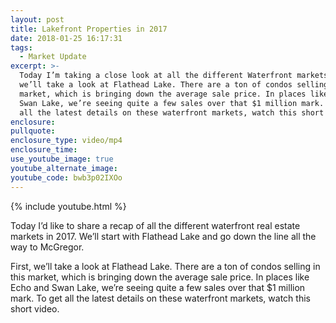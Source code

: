 ```yaml
---
layout: post
title: Lakefront Properties in 2017
date: 2018-01-25 16:17:31
tags:
  - Market Update
excerpt: >-
  Today I’m taking a close look at all the different Waterfront markets. First,
  we’ll take a look at Flathead Lake. There are a ton of condos selling in this
  market, which is bringing down the average sale price. In places like Echo and
  Swan Lake, we’re seeing quite a few sales over that $1 million mark. To get
  all the latest details on these waterfront markets, watch this short video.
enclosure:
pullquote:
enclosure_type: video/mp4
enclosure_time:
use_youtube_image: true
youtube_alternate_image:
youtube_code: bwb3p02IXOo
---
```



{% include youtube.html %}

Today I’d like to share a recap of all the different waterfront real estate markets in 2017. We’ll start with Flathead Lake and go down the line all the way to McGregor.

First, we’ll take a look at Flathead Lake. There are a ton of condos selling in this market, which is bringing down the average sale price. In places like Echo and Swan Lake, we’re seeing quite a few sales over that $1 million mark. To get all the latest details on these waterfront markets, watch this short video.